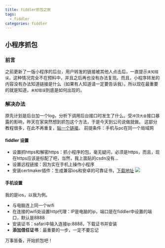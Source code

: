 ```yaml
---
title: fiddler抓包之旅
tags:
  - fiddler
categories: fiddler
---
```


## 小程序抓包
### 前言
之前更新了一版小程序的后台，用户转发的链接被其他人点击后，一直提示`未知错误`，这种情况完全不在预料中，并且之后再也没有办法复现。而且，小程序转发的内容没有办法知道链接是什么（如果有人知道请一定要告诉我）。所以现在最重要的就是知道，`未知错误`到底是如何出现的。

### 解决办法
原先计划是后台加一个log，分析下调用后台接口时发生了什么。受`冲顶大会`接口暴露的影响，昨天在家突然想到抓包这个方法，于是今天到公司说做就做。
这部分教程很多，在此不再重复，[贴一个链接](http://blog.csdn.net/wangjun5159/article/details/52202059)。
前提条件：手机与pc在同一个局域网

<!-- more -->
#### fiddler 设置
- 设置抓https和解密https：抓小程序的包，毫无疑问，必须是https，而且，现在https应该是标配了吧，当然，我上面贴的csdn没有...
- 设置远程链接：因为实在手机上操作小程序
- 安装certmaker插件：生成兼容ios和安卓的可靠证书，[下载地址](https://www.telerik.com/fiddler/add-ons)
![](https://img.ryoma.top/Fiddler/certmarker.png)

#### 手机设置
我的是ios，以我为例。
- 与电脑连上同一个wifi
- 在连接的wifi处设置http代理：IP是电脑的ip，端口是在fiddler中设置的端口，默认是8888
- 安装证书：safari中输入连接ip:8888，下载证书并安装
- **添加信任证书**：最重要的一步，一定不要忘记

万事皆备，开始抓包吧！